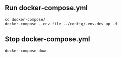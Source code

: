 ## Run docker-compose.yml
```shell
cd docker-compose/
docker-compose --env-file ../config/.env.dev up -d
```
## Stop docker-compose.yml
```shell
docker-compose down
```